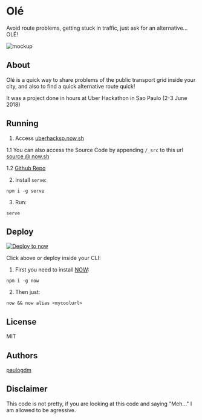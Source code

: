 # Olé

Avoid route problems, getting stuck in traffic, just ask for an alternative...
OLÉ!


![mockup](https://i.imgur.com/lX44y42.jpg "Mockup")

## About

Olé is a quick way to share problems of the public transport grid
inside your city, and also to find a quick alternative route quick!

It was a project done in hours at Uber Hackathon in 
Sao Paulo (2-3 June 2018)

## Running

 1. Access [uberhacksp.now.sh](https://uberhacksp.now.sh)

 1.1 You can also access the Source Code by appending `/_src` to this url 
 [source @ now.sh](https://uberhacksp.now.sh/_src)

 1.2 [Github Repo](https://github.com/paulogdm/uberhackfront)

 2. Install `serve`: 

 `npm i -g serve`

 3. Run:

 `serve`

## Deploy

[![Deploy to now](https://deploy.now.sh/static/button.svg)](https://deploy.now.sh/?repo=https://github.com/paulogdm/uberhackfront)

Click above or deploy inside your CLI:

 1. First you need to install [NOW](now.sh):

`npm i -g now`

 2. Then just:

`now && now alias <mycoolurl>`

## License

MIT

## Authors

[paulogdm](https://paulogdm.now.sh)

## Disclaimer

This code is not pretty, if you are looking at this code and saying 
"Meh..." I am allowed to be agressive.
